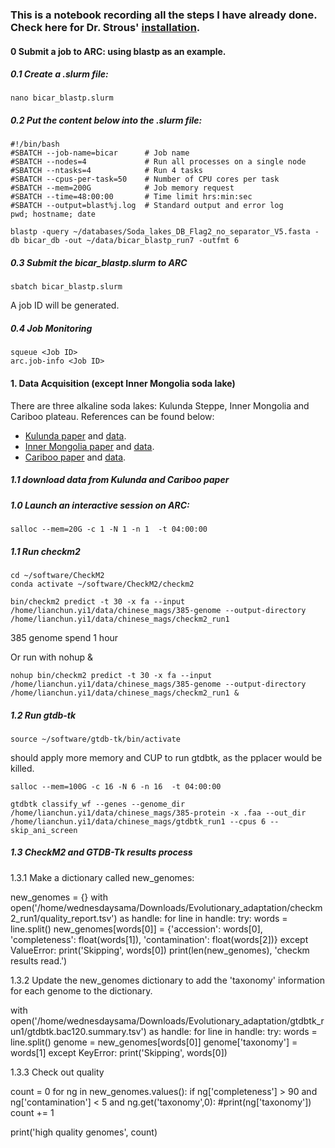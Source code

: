 
### This is a notebook recording all the steps I have already done. Check here for Dr. Strous' [installation](https://github.com/kinestetika/cloud-computing-for-microbial-ecology/blob/main/cloud_bio_installs.py).

#### 0 Submit a job to ARC: using blastp as an example.
##### 0.1 Create a .slurm file:

    nano bicar_blastp.slurm

##### 0.2 Put the content below into the .slurm file:

    #!/bin/bash
    #SBATCH --job-name=bicar      # Job name
    #SBATCH --nodes=4             # Run all processes on a single node
    #SBATCH --ntasks=4            # Run 4 tasks
    #SBATCH --cpus-per-task=50    # Number of CPU cores per task
    #SBATCH --mem=200G            # Job memory request
    #SBATCH --time=48:00:00       # Time limit hrs:min:sec
    #SBATCH --output=blast%j.log  # Standard output and error log
    pwd; hostname; date
    
    blastp -query ~/databases/Soda_lakes_DB_Flag2_no_separator_V5.fasta -db bicar_db -out ~/data/bicar_blastp_run7 -outfmt 6

##### 0.3 Submit the bicar_blastp.slurm to ARC
 
    sbatch bicar_blastp.slurm
A job ID will be generated.
##### 0.4 Job Monitoring

    squeue <Job ID> 
    arc.job-info <Job ID>

#### 1. Data Acquisition (except Inner Mongolia soda lake)
There are three alkaline soda lakes: Kulunda Steppe, Inner Mongolia and Cariboo plateau.
References can be found below:

* [Kulunda paper](https://microbiomejournal.biomedcentral.com/articles/10.1186/s40168-018-0548-7#Ack1) and 
[data](https://www.ncbi.nlm.nih.gov/bioproject/PRJNA434545/).
* [Inner Mongolia paper](https://www.frontiersin.org/articles/10.3389/fmicb.2020.01740/full#footnote11) and [data](https://figshare.com/s/9c3cb76f0c9646a30e94).
* [Cariboo paper](https://www.nature.com/articles/s41467-019-12195-5) and [data](https://www.ncbi.nlm.nih.gov/bioproject/?term=PRJNA377096).

##### 1.1 download data from Kulunda and Cariboo paper


##### 1.0 Launch an interactive session on ARC:

    salloc --mem=20G -c 1 -N 1 -n 1  -t 04:00:00


##### 1.1 Run checkm2 

    cd ~/software/CheckM2
    conda activate ~/software/CheckM2/checkm2

    bin/checkm2 predict -t 30 -x fa --input /home/lianchun.yi1/data/chinese_mags/385-genome --output-directory /home/lianchun.yi1/data/chinese_mags/checkm2_run1
385 genome spend 1 hour

Or run with nohup &

    nohup bin/checkm2 predict -t 30 -x fa --input /home/lianchun.yi1/data/chinese_mags/385-genome --output-directory /home/lianchun.yi1/data/chinese_mags/checkm2_run1 &

##### 1.2 Run gtdb-tk    

    source ~/software/gtdb-tk/bin/activate
should apply more memory and CUP to run gtdbtk, as the pplacer would be killed.

    salloc --mem=100G -c 16 -N 6 -n 16  -t 04:00:00

    gtdbtk classify_wf --genes --genome_dir /home/lianchun.yi1/data/chinese_mags/385-protein -x .faa --out_dir /home/lianchun.yi1/data/chinese_mags/gtdbtk_run1 --cpus 6 --skip_ani_screen


##### 1.3 CheckM2 and GTDB-Tk results process
1.3.1 Make a dictionary called new_genomes:

new_genomes = {}
with open('/home/wednesdaysama/Downloads/Evolutionary_adaptation/checkm2_run1/quality_report.tsv') as handle:
    for line in handle:
        try:
            words = line.split()
            new_genomes[words[0]] = {'accession': words[0],
                                 'completeness': float(words[1]),
                                 'contamination': float(words[2])}
        except ValueError:
            print('Skipping', words[0])
print(len(new_genomes), 'checkm results read.')

1.3.2 Update the new_genomes dictionary to add the 'taxonomy' information for each genome to the dictionary.

with open('/home/wednesdaysama/Downloads/Evolutionary_adaptation/gtdbtk_run1/gtdbtk.bac120.summary.tsv') as handle:
    for line in handle:
        try:
            words = line.split()
            genome = new_genomes[words[0]]
            genome['taxonomy'] = words[1]
        except KeyError:
            print('Skipping', words[0])

1.3.3 Check out quality 

count = 0
for ng in new_genomes.values():
    if ng['completeness'] > 90 and ng['contamination'] < 5 and ng.get('taxonomy',0):
        #print(ng['taxonomy'])
       count += 1

print('high quality genomes', count)

